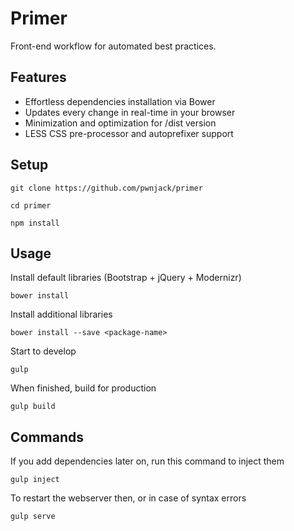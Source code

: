 # Primer

Front-end workflow for automated best practices.

## Features

- Effortless dependencies installation via Bower
- Updates every change in real-time in your browser
- Minimization and optimization for /dist version
- LESS CSS pre-processor and autoprefixer support

## Setup

	git clone https://github.com/pwnjack/primer

	cd primer

	npm install

## Usage

Install default libraries (Bootstrap + jQuery + Modernizr)

	bower install

Install additional libraries

	bower install --save <package-name>

Start to develop

	gulp

When finished, build for production

	gulp build

## Commands

If you add dependencies later on, run this command to inject them

	gulp inject

To restart the webserver then, or in case of syntax errors

	gulp serve
